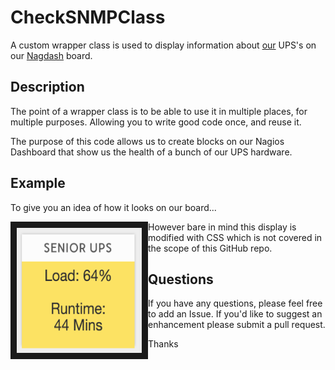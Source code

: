 # CheckSNMPClass
A custom wrapper class is used to display information about [our](https://github.com/cranleighschool) UPS's on our [Nagdash](https://github.com/lozzd/Nagdash) board.

## Description
The point of a wrapper class is to be able to use it in multiple places, for multiple purposes. Allowing you to write good code once, and reuse it. 

The purpose of this code allows us to create blocks on our Nagios Dashboard that show us the health of a bunch of our UPS hardware.

## Example
To give you an idea of how it looks on our board... 

<a href="https://github.com/fredbradley/CheckSNMPClass/raw/master/examples/Output-Display.png" target="_blank"><img src="https://github.com/fredbradley/CheckSNMPClass/raw/master/examples/Output-Display.png" 
alt="Example Screen Shot" width="200" height="200" border="10" style="float:left;" /></a>

However bare in mind this display is modified with CSS which is not covered in the scope of this GitHub repo.

## Questions
If you have any questions, please feel free to add an Issue. If you'd like to suggest an enhancement please submit a pull request. 

Thanks
